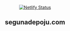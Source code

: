 <p align="center">
<a href="https://app.netlify.com/sites/oluwasegunadepoju/deploys" target="">
    <img src="https://api.netlify.com/api/v1/badges/87af4344-0edb-4b2c-9bee-d42e48ad7aa5/deploy-status" alt="Netlify Status">
</a>
</a>
</p>
<h2 align="center">segunadepoju.com</h2>
